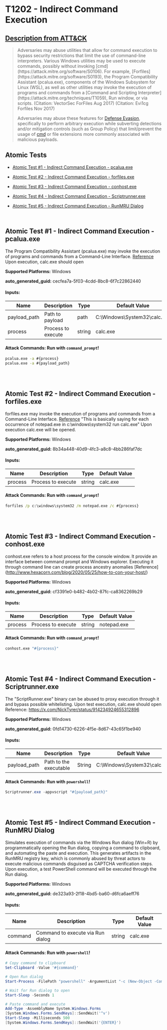 # T1202 - Indirect Command Execution
## [Description from ATT&CK](https://attack.mitre.org/techniques/T1202)
<blockquote>Adversaries may abuse utilities that allow for command execution to bypass security restrictions that limit the use of command-line interpreters. Various Windows utilities may be used to execute commands, possibly without invoking [cmd](https://attack.mitre.org/software/S0106). For example, [Forfiles](https://attack.mitre.org/software/S0193), the Program Compatibility Assistant (pcalua.exe), components of the Windows Subsystem for Linux (WSL), as well as other utilities may invoke the execution of programs and commands from a [Command and Scripting Interpreter](https://attack.mitre.org/techniques/T1059), Run window, or via scripts. (Citation: VectorSec ForFiles Aug 2017) (Citation: Evi1cg Forfiles Nov 2017)

Adversaries may abuse these features for [Defense Evasion](https://attack.mitre.org/tactics/TA0005), specifically to perform arbitrary execution while subverting detections and/or mitigation controls (such as Group Policy) that limit/prevent the usage of [cmd](https://attack.mitre.org/software/S0106) or file extensions more commonly associated with malicious payloads.</blockquote>

## Atomic Tests

- [Atomic Test #1 - Indirect Command Execution - pcalua.exe](#atomic-test-1---indirect-command-execution---pcaluaexe)

- [Atomic Test #2 - Indirect Command Execution - forfiles.exe](#atomic-test-2---indirect-command-execution---forfilesexe)

- [Atomic Test #3 - Indirect Command Execution - conhost.exe](#atomic-test-3---indirect-command-execution---conhostexe)

- [Atomic Test #4 - Indirect Command Execution - Scriptrunner.exe](#atomic-test-4---indirect-command-execution---scriptrunnerexe)

- [Atomic Test #5 - Indirect Command Execution - RunMRU Dialog](#atomic-test-5---indirect-command-execution---runmru-dialog)


<br/>

## Atomic Test #1 - Indirect Command Execution - pcalua.exe
The Program Compatibility Assistant (pcalua.exe) may invoke the execution of programs and commands from a Command-Line Interface.
[Reference](https://twitter.com/KyleHanslovan/status/912659279806640128)
Upon execution, calc.exe should open

**Supported Platforms:** Windows


**auto_generated_guid:** cecfea7a-5f03-4cdd-8bc8-6f7c22862440





#### Inputs:
| Name | Description | Type | Default Value |
|------|-------------|------|---------------|
| payload_path | Path to payload | path | C:&#92;Windows&#92;System32&#92;calc.exe|
| process | Process to execute | string | calc.exe|


#### Attack Commands: Run with `command_prompt`! 


```cmd
pcalua.exe -a #{process}
pcalua.exe -a #{payload_path}
```






<br/>
<br/>

## Atomic Test #2 - Indirect Command Execution - forfiles.exe
forfiles.exe may invoke the execution of programs and commands from a Command-Line Interface.
[Reference](https://github.com/LOLBAS-Project/LOLBAS/blob/master/yml/OSBinaries/Forfiles.yml)
"This is basically saying for each occurrence of notepad.exe in c:\windows\system32 run calc.exe"
Upon execution calc.exe will be opened.

**Supported Platforms:** Windows


**auto_generated_guid:** 8b34a448-40d9-4fc3-a8c8-4bb286faf7dc





#### Inputs:
| Name | Description | Type | Default Value |
|------|-------------|------|---------------|
| process | Process to execute | string | calc.exe|


#### Attack Commands: Run with `command_prompt`! 


```cmd
forfiles /p c:\windows\system32 /m notepad.exe /c #{process}
```






<br/>
<br/>

## Atomic Test #3 - Indirect Command Execution - conhost.exe
conhost.exe refers to a host process for the console window. It provide an interface between command prompt and Windows explorer.
Executing it through command line can create process ancestry anomalies
[Reference] (http://www.hexacorn.com/blog/2020/05/25/how-to-con-your-host/)

**Supported Platforms:** Windows


**auto_generated_guid:** cf3391e0-b482-4b02-87fc-ca8362269b29





#### Inputs:
| Name | Description | Type | Default Value |
|------|-------------|------|---------------|
| process | Process to execute | string | notepad.exe|


#### Attack Commands: Run with `command_prompt`! 


```cmd
conhost.exe "#{process}"
```






<br/>
<br/>

## Atomic Test #4 - Indirect Command Execution - Scriptrunner.exe
The "ScriptRunner.exe" binary can be abused to proxy execution through it and bypass possible whitelisting. Upon test execution, calc.exe should open
Reference: https://x.com/NickTyrer/status/914234924655312896

**Supported Platforms:** Windows


**auto_generated_guid:** 0fd14730-6226-4f5e-8d67-43c65f1be940





#### Inputs:
| Name | Description | Type | Default Value |
|------|-------------|------|---------------|
| payload_path | Path to the executable | String | C:&#92;Windows&#92;System32&#92;calc.exe|


#### Attack Commands: Run with `powershell`! 


```powershell
Scriptrunner.exe -appvscript "#{payload_path}"
```






<br/>
<br/>

## Atomic Test #5 - Indirect Command Execution - RunMRU Dialog
Simulates execution of commands via the Windows Run dialog (Win+R) by programmatically opening the Run dialog, 
copying a command to clipboard, and automating the paste and execution. This generates artifacts in the RunMRU registry key,
which is commonly abused by threat actors to execute malicious commands disguised as CAPTCHA verification steps.
Upon execution, a test PowerShell command will be executed through the Run dialog.

**Supported Platforms:** Windows


**auto_generated_guid:** de323a93-2f18-4bd5-ba60-d6fca6aeff76





#### Inputs:
| Name | Description | Type | Default Value |
|------|-------------|------|---------------|
| command | Command to execute via Run dialog | string | calc.exe|


#### Attack Commands: Run with `powershell`! 


```powershell
# Copy command to clipboard
Set-Clipboard -Value '#{command}'

# Open Run dialog
Start-Process -FilePath "powershell" -ArgumentList "-c (New-Object -ComObject 'Shell.Application').FileRun()" -WindowStyle Hidden

# Wait for Run dialog to open
Start-Sleep -Seconds 1

# Paste command and execute
Add-Type -AssemblyName System.Windows.Forms
[System.Windows.Forms.SendKeys]::SendWait('^v')
Start-Sleep -Milliseconds 500
[System.Windows.Forms.SendKeys]::SendWait('{ENTER}')
```






<br/>
